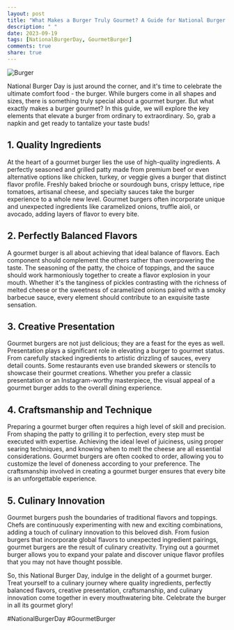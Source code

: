 ```yaml
---
layout: post
title: "What Makes a Burger Truly Gourmet? A Guide for National Burger Day"
description: " "
date: 2023-09-19
tags: [NationalBurgerDay, GourmetBurger]
comments: true
share: true
---
```


![Burger](https://source.unsplash.com/1600x900/?burger)

National Burger Day is just around the corner, and it's time to celebrate the ultimate comfort food - the burger. While burgers come in all shapes and sizes, there is something truly special about a gourmet burger. But what exactly makes a burger gourmet? In this guide, we will explore the key elements that elevate a burger from ordinary to extraordinary. So, grab a napkin and get ready to tantalize your taste buds!

## 1. Quality Ingredients

At the heart of a gourmet burger lies the use of high-quality ingredients. A perfectly seasoned and grilled patty made from premium beef or even alternative options like chicken, turkey, or veggie gives a burger that distinct flavor profile. Freshly baked brioche or sourdough buns, crispy lettuce, ripe tomatoes, artisanal cheese, and specialty sauces take the burger experience to a whole new level. Gourmet burgers often incorporate unique and unexpected ingredients like caramelized onions, truffle aioli, or avocado, adding layers of flavor to every bite.

## 2. Perfectly Balanced Flavors

A gourmet burger is all about achieving that ideal balance of flavors. Each component should complement the others rather than overpowering the taste. The seasoning of the patty, the choice of toppings, and the sauce should work harmoniously together to create a flavor explosion in your mouth. Whether it's the tanginess of pickles contrasting with the richness of melted cheese or the sweetness of caramelized onions paired with a smoky barbecue sauce, every element should contribute to an exquisite taste sensation.

## 3. Creative Presentation

Gourmet burgers are not just delicious; they are a feast for the eyes as well. Presentation plays a significant role in elevating a burger to gourmet status. From carefully stacked ingredients to artistic drizzling of sauces, every detail counts. Some restaurants even use branded skewers or stencils to showcase their gourmet creations. Whether you prefer a classic presentation or an Instagram-worthy masterpiece, the visual appeal of a gourmet burger adds to the overall dining experience.

## 4. Craftsmanship and Technique

Preparing a gourmet burger often requires a high level of skill and precision. From shaping the patty to grilling it to perfection, every step must be executed with expertise. Achieving the ideal level of juiciness, using proper searing techniques, and knowing when to melt the cheese are all essential considerations. Gourmet burgers are often cooked to order, allowing you to customize the level of doneness according to your preference. The craftsmanship involved in creating a gourmet burger ensures that every bite is an unforgettable experience.

## 5. Culinary Innovation

Gourmet burgers push the boundaries of traditional flavors and toppings. Chefs are continuously experimenting with new and exciting combinations, adding a touch of culinary innovation to this beloved dish. From fusion burgers that incorporate global flavors to unexpected ingredient pairings, gourmet burgers are the result of culinary creativity. Trying out a gourmet burger allows you to expand your palate and discover unique flavor profiles that you may not have thought possible.

So, this National Burger Day, indulge in the delight of a gourmet burger. Treat yourself to a culinary journey where quality ingredients, perfectly balanced flavors, creative presentation, craftsmanship, and culinary innovation come together in every mouthwatering bite. Celebrate the burger in all its gourmet glory!

#NationalBurgerDay #GourmetBurger